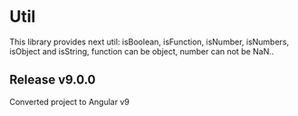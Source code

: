 # Util

This library provides next util: isBoolean, isFunction, isNumber, isNumbers, isObject and isString, function can be object, number can not be NaN..

## Release v9.0.0
Converted project to Angular v9